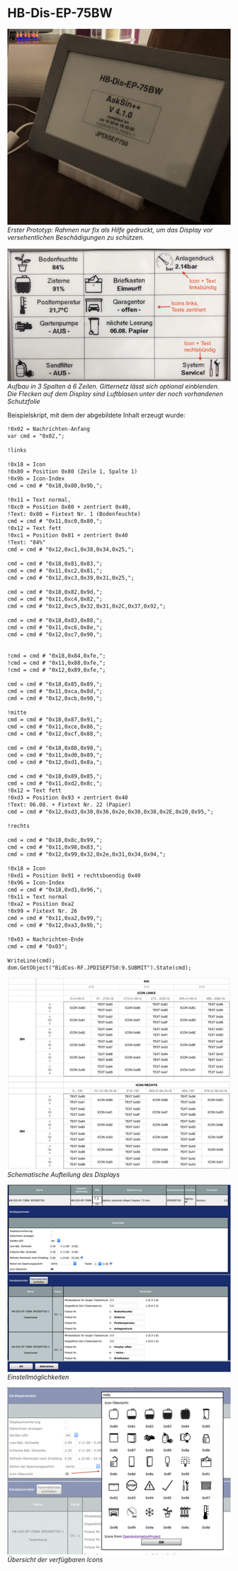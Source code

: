 # HB-Dis-EP-75BW

<img src="Images/IMG_9984.jpg" ></img><br/>
_Erster Prototyp: Rahmen nur fix als Hilfe gedruckt, um das Display vor versehentlichen Beschädigungen zu schützen._<br/><br/>
<img src="Images/Display_Inhalt_Grid.jpeg" ></img><br/>
_Aufbau in 3 Spalten á 6 Zeilen. Gitternetz lässt sich optional einblenden.<br/>_
_Die Flecken auf dem Display sind Luftblasen unter der noch vorhandenen Schutzfolie_<br/>


Beispielskript, mit dem der abgebildete Inhalt erzeugt wurde:<br>
```
!0x02 = Nachrichten-Anfang
var cmd = "0x02,";

!links

!0x18 = Icon
!0x80 = Position 0x80 (Zeile 1, Spalte 1)
!0x9b = Icon-Index
cmd = cmd # "0x18,0x80,0x9b,";

!0x11 = Text normal, 
!0xc0 = Position 0x80 + zentriert 0x40,
!Text: 0x80 = Fixtext Nr. 1 (Bodenfeuchte)
cmd = cmd # "0x11,0xc0,0x80,";
!0x12 = Text fett
!0xc1 = Position 0x81 + zentriert 0x40
!Text: "84%"
cmd = cmd # "0x12,0xc1,0x38,0x34,0x25,";

cmd = cmd # "0x18,0x81,0x83,";
cmd = cmd # "0x11,0xc2,0x81,";
cmd = cmd # "0x12,0xc3,0x39,0x31,0x25,";

cmd = cmd # "0x18,0x82,0x9d,";
cmd = cmd # "0x11,0xc4,0x82,";
cmd = cmd # "0x12,0xc5,0x32,0x31,0x2C,0x37,0x92,";

cmd = cmd # "0x18,0x83,0x88,";
cmd = cmd # "0x11,0xc6,0x8e,";
cmd = cmd # "0x12,0xc7,0x90,";


!cmd = cmd # "0x18,0x84,0xfe,";
!cmd = cmd # "0x11,0x88,0xfe,";
!cmd = cmd # "0x12,0x89,0xfe,";

cmd = cmd # "0x18,0x85,0x89,";
cmd = cmd # "0x11,0xca,0x8d,";
cmd = cmd # "0x12,0xcb,0x90,";

!mitte
cmd = cmd # "0x18,0x87,0x91,";
cmd = cmd # "0x11,0xce,0x86,";
cmd = cmd # "0x12,0xcf,0x88,";

cmd = cmd # "0x18,0x88,0x98,";
cmd = cmd # "0x11,0xd0,0x89,";
cmd = cmd # "0x12,0xd1,0x8a,";

cmd = cmd # "0x18,0x89,0x85,";
cmd = cmd # "0x11,0xd2,0x8c,";
!0x12 = Text fett
!0xd3 = Position 0x93 + zentriert 0x40
!Text: 06.08. + Fixtext Nr. 22 (Papier)
cmd = cmd # "0x12,0xd3,0x30,0x36,0x2e,0x30,0x38,0x2E,0x20,0x95,";

!rechts

cmd = cmd # "0x18,0x8c,0x99,";
cmd = cmd # "0x11,0x98,0x83,";
cmd = cmd # "0x12,0x99,0x32,0x2e,0x31,0x34,0x94,";

!0x18 = Icon
!0xd1 = Position 0x91 + rechtsbuendig 0x40
!0x96 = Icon-Index
cmd = cmd # "0x18,0xd1,0x96,";
!0x11 = Text normal
!0xa2 = Position 0xa2
!0x99 = Fixtext Nr. 26
cmd = cmd # "0x11,0xa2,0x99,";
cmd = cmd # "0x12,0xa3,0x9b,";

!0x03 = Nachrichten-Ende
cmd = cmd # "0x03";

WriteLine(cmd);
dom.GetObject("BidCos-RF.JPDISEP750:9.SUBMIT").State(cmd);
```

<img src="Images/Icon_Text_Matrix.png" ></img><br/>
_Schematische Aufteilung des Displays_<br/>

<img src="Images/CCU_Einstellungen.png" ></img><br/>
_Einstellmöglichkeiten_<br/>

<img src="Images/CCU_Einstellungen_Info.png" ></img><br/>
_Übersicht der verfügbaren Icons_<br/>
